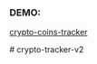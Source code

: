 <h3>DEMO:</h3>
<p><a href='https://crypto-coins-tracker.vercel.app/'>crypto-coins-tracker</a></p>
# crypto-tracker-v2
